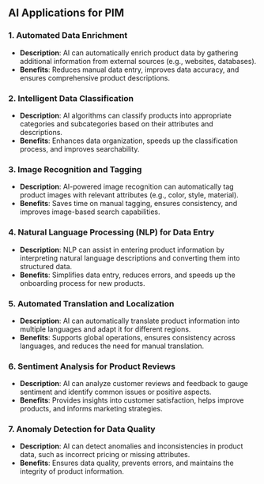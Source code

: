 ## AI Applications for PIM

### 1. **Automated Data Enrichment**

- **Description**: AI can automatically enrich product data by gathering additional information from external sources (e.g., websites, databases).
- **Benefits**: Reduces manual data entry, improves data accuracy, and ensures comprehensive product descriptions.

### 2. **Intelligent Data Classification**

- **Description**: AI algorithms can classify products into appropriate categories and subcategories based on their attributes and descriptions.
- **Benefits**: Enhances data organization, speeds up the classification process, and improves searchability.

### 3. **Image Recognition and Tagging**

- **Description**: AI-powered image recognition can automatically tag product images with relevant attributes (e.g., color, style, material).
- **Benefits**: Saves time on manual tagging, ensures consistency, and improves image-based search capabilities.

### 4. **Natural Language Processing (NLP) for Data Entry**

- **Description**: NLP can assist in entering product information by interpreting natural language descriptions and converting them into structured data.
- **Benefits**: Simplifies data entry, reduces errors, and speeds up the onboarding process for new products.

### 5. **Automated Translation and Localization**

- **Description**: AI can automatically translate product information into multiple languages and adapt it for different regions.
- **Benefits**: Supports global operations, ensures consistency across languages, and reduces the need for manual translation.

### 6. **Sentiment Analysis for Product Reviews**

- **Description**: AI can analyze customer reviews and feedback to gauge sentiment and identify common issues or positive aspects.
- **Benefits**: Provides insights into customer satisfaction, helps improve products, and informs marketing strategies.

### 7. **Anomaly Detection for Data Quality**

- **Description**: AI can detect anomalies and inconsistencies in product data, such as incorrect pricing or missing attributes.
- **Benefits**: Ensures data quality, prevents errors, and maintains the integrity of product information.
